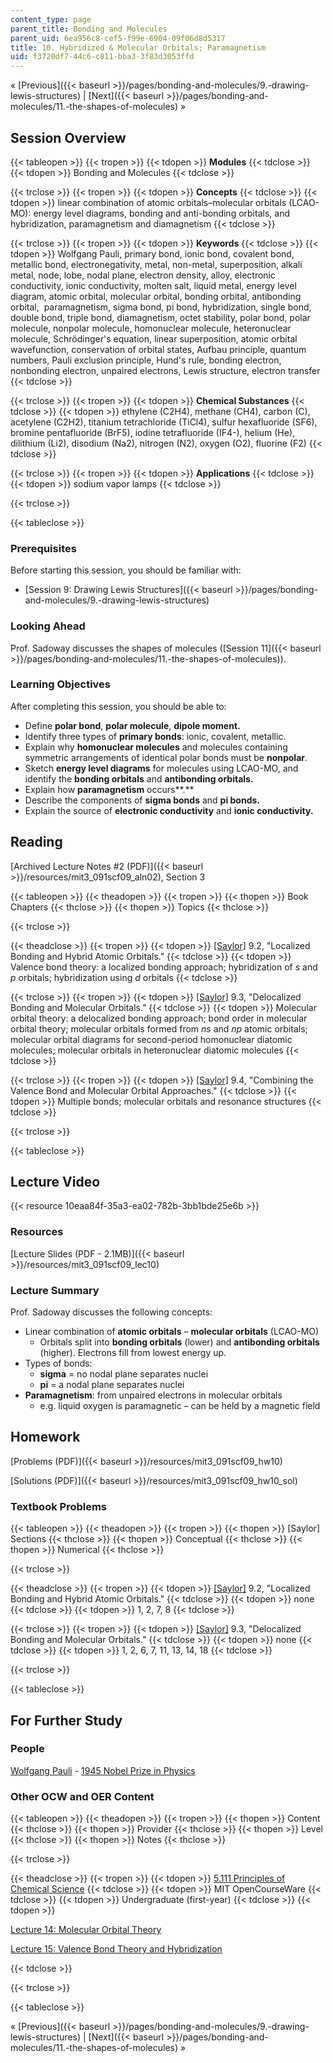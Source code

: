 ```yaml
---
content_type: page
parent_title: Bonding and Molecules
parent_uid: 6ea956c8-cef5-f99e-6904-09f06d8d5317
title: 10. Hybridized & Molecular Orbitals; Paramagnetism
uid: f3720df7-44c6-c811-bba3-3f83d3053ffd
---
```


« [Previous]({{< baseurl >}}/pages/bonding-and-molecules/9.-drawing-lewis-structures) | [Next]({{< baseurl >}}/pages/bonding-and-molecules/11.-the-shapes-of-molecules) »

Session Overview
----------------

{{< tableopen >}}
{{< tropen >}}
{{< tdopen >}}
**Modules**
{{< tdclose >}}
{{< tdopen >}}
Bonding and Molecules
{{< tdclose >}}

{{< trclose >}}
{{< tropen >}}
{{< tdopen >}}
**Concepts**
{{< tdclose >}}
{{< tdopen >}}
linear combination of atomic orbitals–molecular orbitals (LCAO-MO): energy level diagrams, bonding and anti-bonding orbitals, and hybridization, paramagnetism and diamagnetism
{{< tdclose >}}

{{< trclose >}}
{{< tropen >}}
{{< tdopen >}}
**Keywords**
{{< tdclose >}}
{{< tdopen >}}
Wolfgang Pauli, primary bond, ionic bond, covalent bond, metallic bond, electronegativity, metal, non-metal, superposition, alkali metal, node, lobe, nodal plane, electron density, alloy, electronic conductivity, ionic conductivity, molten salt, liquid metal, energy level diagram, atomic orbital, molecular orbital, bonding orbital, antibonding orbital,  paramagnetism, sigma bond, pi bond, hybridization, single bond, double bond, triple bond, diamagnetism, octet stability, polar bond, polar molecule, nonpolar molecule, homonuclear molecule, heteronuclear molecule, Schrödinger's equation, linear superposition, atomic orbital wavefunction, conservation of orbital states, Aufbau principle, quantum numbers, Pauli exclusion principle, Hund's rule, bonding electron, nonbonding electron, unpaired electrons, Lewis structure, electron transfer
{{< tdclose >}}

{{< trclose >}}
{{< tropen >}}
{{< tdopen >}}
**Chemical Substances**
{{< tdclose >}}
{{< tdopen >}}
ethylene (C2H4), methane (CH4), carbon (C), acetylene (C2H2), titanium tetrachloride (TiCl4), sulfur hexafluoride (SF6), bromine pentafluoride (BrF5), iodine tetrafluoride (IF4\-), helium (He), dilithium (Li2), disodium (Na2), nitrogen (N2), oxygen (O2), fluorine (F2)
{{< tdclose >}}

{{< trclose >}}
{{< tropen >}}
{{< tdopen >}}
**Applications**
{{< tdclose >}}
{{< tdopen >}}
sodium vapor lamps
{{< tdclose >}}

{{< trclose >}}

{{< tableclose >}}

### Prerequisites

Before starting this session, you should be familiar with:

*   [Session 9: Drawing Lewis Structures]({{< baseurl >}}/pages/bonding-and-molecules/9.-drawing-lewis-structures)

### Looking Ahead

Prof. Sadoway discusses the shapes of molecules ([Session 11]({{< baseurl >}}/pages/bonding-and-molecules/11.-the-shapes-of-molecules)).

### Learning Objectives

After completing this session, you should be able to:

*   Define **polar bond**, **polar molecule**, **dipole moment.**
*   Identify three types of **primary bonds**: ionic, covalent, metallic.
*   Explain why **homonuclear molecules** and molecules containing symmetric arrangements of identical polar bonds must be **nonpolar**.
*   Sketch **energy level diagrams** for molecules using LCAO-MO, and identify the **bonding orbitals** and **antibonding orbitals.**
*   Explain how **paramagnetism** occurs**.**
*   Describe the components of **sigma bonds** and **pi bonds.**
*   Explain the source of **electronic conductivity** and **ionic conductivity.**

Reading
-------

[Archived Lecture Notes #2 (PDF)]({{< baseurl >}}/resources/mit3_091scf09_aln02), Section 3

{{< tableopen >}}
{{< theadopen >}}
{{< tropen >}}
{{< thopen >}}
Book Chapters
{{< thclose >}}
{{< thopen >}}
Topics
{{< thclose >}}

{{< trclose >}}

{{< theadclose >}}
{{< tropen >}}
{{< tdopen >}}
[\[Saylor\]](https://saylordotorg.github.io/text_general-chemistry-principles-patterns-and-applications-v1.0/s13-02-localized-bonding-and-hybrid-a.html) 9.2, "Localized Bonding and Hybrid Atomic Orbitals."
{{< tdclose >}}
{{< tdopen >}}
Valence bond theory: a localized bonding approach; hybridization of _s_ and _p_ orbitals; hybridization using _d_ orbitals
{{< tdclose >}}

{{< trclose >}}
{{< tropen >}}
{{< tdopen >}}
[\[Saylor\]](https://saylordotorg.github.io/text_general-chemistry-principles-patterns-and-applications-v1.0/s13-03-delocalized-bonding-and-molecu.html) 9.3, "Delocalized Bonding and Molecular Orbitals."
{{< tdclose >}}
{{< tdopen >}}
Molecular orbital theory: a delocalized bonding approach; bond order in molecular orbital theory; molecular orbitals formed from _ns_ and _np_ atomic orbitals; molecular orbital diagrams for second-period homonuclear diatomic molecules; molecular orbitals in heteronuclear diatomic molecules
{{< tdclose >}}

{{< trclose >}}
{{< tropen >}}
{{< tdopen >}}
[\[Saylor\]](https://saylordotorg.github.io/text_general-chemistry-principles-patterns-and-applications-v1.0/s13-04-polyatomic-systems-with-multip.html) 9.4, "Combining the Valence Bond and Molecular Orbital Approaches."
{{< tdclose >}}
{{< tdopen >}}
Multiple bonds; molecular orbitals and resonance structures
{{< tdclose >}}

{{< trclose >}}

{{< tableclose >}}

Lecture Video
-------------

{{< resource 10eaa84f-35a3-ea02-782b-3bb1bde25e6b >}}

### Resources

[Lecture Slides (PDF - 2.1MB)]({{< baseurl >}}/resources/mit3_091scf09_lec10)

### Lecture Summary

Prof. Sadoway discusses the following concepts:

*   Linear combination of **atomic orbitals** – **molecular orbitals** (LCAO-MO)
    *   Orbitals split into **bonding orbitals** (lower) and **antibonding orbitals** (higher). Electrons fill from lowest energy up.
*   Types of bonds:
    *   **sigma** = no nodal plane separates nuclei
    *   **pi** = a nodal plane separates nuclei
*   **Paramagnetism**: from unpaired electrons in molecular orbitals
    *   e.g. liquid oxygen is paramagnetic – can be held by a magnetic field

Homework
--------

[Problems (PDF)]({{< baseurl >}}/resources/mit3_091scf09_hw10)

[Solutions (PDF)]({{< baseurl >}}/resources/mit3_091scf09_hw10_sol)

### Textbook Problems

{{< tableopen >}}
{{< theadopen >}}
{{< tropen >}}
{{< thopen >}}
\[Saylor\] Sections
{{< thclose >}}
{{< thopen >}}
Conceptual
{{< thclose >}}
{{< thopen >}}
Numerical
{{< thclose >}}

{{< trclose >}}

{{< theadclose >}}
{{< tropen >}}
{{< tdopen >}}
[\[Saylor\]](https://saylordotorg.github.io/text_general-chemistry-principles-patterns-and-applications-v1.0/s13-02-localized-bonding-and-hybrid-a.html) 9.2, "Localized Bonding and Hybrid Atomic Orbitals."
{{< tdclose >}}
{{< tdopen >}}
none
{{< tdclose >}}
{{< tdopen >}}
1, 2, 7, 8
{{< tdclose >}}

{{< trclose >}}
{{< tropen >}}
{{< tdopen >}}
[\[Saylor\]](https://saylordotorg.github.io/text_general-chemistry-principles-patterns-and-applications-v1.0/s13-03-delocalized-bonding-and-molecu.html) 9.3, "Delocalized Bonding and Molecular Orbitals."
{{< tdclose >}}
{{< tdopen >}}
none
{{< tdclose >}}
{{< tdopen >}}
1, 2, 6, 7, 11, 13, 14, 18
{{< tdclose >}}

{{< trclose >}}

{{< tableclose >}}

For Further Study
-----------------

### People

[Wolfgang Pauli](http://en.wikipedia.org/wiki/Wolfgang_Pauli) - [1945 Nobel Prize in Physics](http://nobelprize.org/nobel_prizes/physics/laureates/1945/)

### Other OCW and OER Content

{{< tableopen >}}
{{< theadopen >}}
{{< tropen >}}
{{< thopen >}}
Content
{{< thclose >}}
{{< thopen >}}
Provider
{{< thclose >}}
{{< thopen >}}
Level
{{< thclose >}}
{{< thopen >}}
Notes
{{< thclose >}}

{{< trclose >}}

{{< theadclose >}}
{{< tropen >}}
{{< tdopen >}}
[5.111 Principles of Chemical Science](/courses/5-111-principles-of-chemical-science-fall-2008)
{{< tdclose >}}
{{< tdopen >}}
MIT OpenCourseWare
{{< tdclose >}}
{{< tdopen >}}
Undergraduate (first-year)
{{< tdclose >}}
{{< tdopen >}}


[Lecture 14: Molecular Orbital Theory](/courses/5-111-principles-of-chemical-science-fall-2008/resources/lecture-14)

[Lecture 15: Valence Bond Theory and Hybridization](/courses/5-111-principles-of-chemical-science-fall-2008/resources/lecture-15)


{{< tdclose >}}

{{< trclose >}}

{{< tableclose >}}

« [Previous]({{< baseurl >}}/pages/bonding-and-molecules/9.-drawing-lewis-structures) | [Next]({{< baseurl >}}/pages/bonding-and-molecules/11.-the-shapes-of-molecules) »